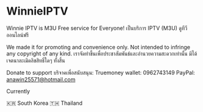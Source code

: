 # WinnieIPTV
Winnie IPTV is M3U Free service for Everyone! เป็นบริการ IPTV (M3U) ดูทีวีออนไลน์ฟรี

We made it for promoting and convenience only. Not intended to infringe any copyright of any kind.
เราจัดทำขึ้นเพื่อประชาสัมพันธ์และอำนวยความสะดวกเท่านั้น มิได้เจตนาละเมิดลิขสิทธิ์ใดๆ ทั้งสิ้น

Donate to support บริจาคเพื่อสนับสนุน:
Truemoney wallet: 0962743149
PayPal: anawin25571@hotmail.com

Currently

🇰🇷 South Korea
🇹🇭 Thailand
